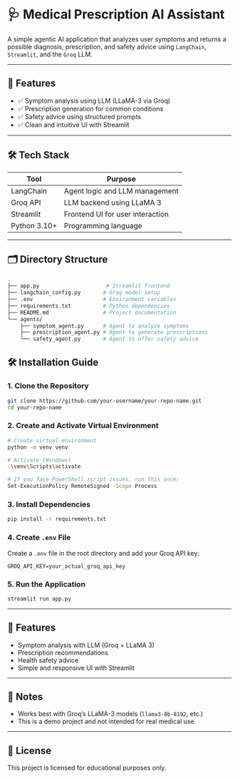 # 🩺 Medical Prescription AI Assistant

A simple agentic AI application that analyzes user symptoms and returns a possible diagnosis, prescription, and safety advice using `LangChain`, `Streamlit`, and the `Groq` LLM.

---

## 🧠 Features

- ✅ Symptom analysis using LLM (LLaMA-3 via Groq)
- ✅ Prescription generation for common conditions
- ✅ Safety advice using structured prompts
- ✅ Clean and intuitive UI with Streamlit

---

## 🛠️ Tech Stack

| Tool        | Purpose                         |
|-------------|---------------------------------|
| LangChain   | Agent logic and LLM management  |
| Groq API    | LLM backend using LLaMA 3       |
| Streamlit   | Frontend UI for user interaction |
| Python 3.10+| Programming language            |

---

## 🗂️ Directory Structure 

```bash
.
├── app.py                     # Streamlit frontend
├── langchain_config.py       # Groq model setup
├── .env                      # Environment variables
├── requirements.txt          # Python dependencies
├── README.md                 # Project documentation
└── agents/
    ├── symptom_agent.py      # Agent to analyze symptoms
    ├── prescription_agent.py # Agent to generate prescriptions
    └── safety_agent.py       # Agent to offer safety advice

```
## 🛠️ Installation Guide

### 1. Clone the Repository

```bash
git clone https://github.com/your-username/your-repo-name.git
cd your-repo-name
```

### 2. Create and Activate Virtual Environment

```bash
# Create virtual environment
python -m venv venv

# Activate (Windows)
.\venv\Scripts\activate

# If you face PowerShell script issues, run this once:
Set-ExecutionPolicy RemoteSigned -Scope Process
```

### 3. Install Dependencies

```bash
pip install -r requirements.txt
```

### 4. Create `.env` File

Create a `.env` file in the root directory and add your Groq API key:

```env
GROQ_API_KEY=your_actual_groq_api_key
```

### 5. Run the Application

```bash
streamlit run app.py
```

---
## 🧠 Features

- Symptom analysis with LLM (Groq + LLaMA 3)
- Prescription recommendations
- Health safety advice
- Simple and responsive UI with Streamlit

---

## 📌 Notes

- Works best with Groq’s LLaMA-3 models (`llama3-8b-8192`, etc.)
- This is a demo project and not intended for real medical use

---

## 🧾 License

This project is licensed for educational purposes only.
